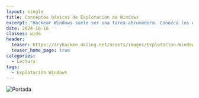 ```yaml
---
layout: single
title: Conceptos básicos de Explotación de Windows
excerpt: "Hackear Windows suele ser una tarea abrumadora. Conozca los conceptos básicos de Windows y las vulnerabilidades de Active Directory."
date: 2024-10-16
classes: wide
header:
  teaser: https://tryhackme.4kiing.net/assets/images/Explotacion-Windows/Windows.jpg
  teaser_home_page: true
categories:
  - Lectura
tags:
  - Explotación Windows
---
```


![Portada](https://tryhackme.4kiing.net/assets/images/Explotacion-Windows/Portada.jpeg)


